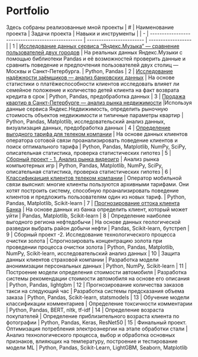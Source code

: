# Portfolio
Здесь собраны реализованные мной проекты
| # | Наименование проекта                              | Задачи проекта            | Навыки и инструменты |
| - | ------------------------------------------------- | ------------------------  | ------------------  |
| 1 | [Исследование данных сервиса “Яндекс.Музыка” — сравнение пользователей двух городов](https://github.com/EremeevaDaria/Portfolio/tree/main/1_Базовый_Python) | На реальных данных Яндекс.Музыки c помощью библиотеки Pandas и её возможностей проверить данные и сравнить поведение и предпочтения пользователей двух столиц — Москвы и Санкт-Петербурга.  | Python, Pandas
| 2 | [Исследование надёжности заёмщиков — анализ банковских данных](https://github.com/EremeevaDaria/Portfolio/tree/main/2_Предобработка_данных) | На основе статистики о платёжеспособности клиентов исследовать влияет ли семейное положение и количество детей клиента на факт возврата кредита в срок  | Python, Pandas, предобработка данных
| 3 | [Продажа квартир в Санкт-Петербурге — анализ рынка недвижимости](https://github.com/EremeevaDaria/Portfolio/tree/main/3_Исследовательский_анализ_данных) |Используя данные сервиса Яндекс.Недвижимость, определить рыночную стоимость объектов недвижимости и типичные параметры квартир  | Python, Pandas, Matplotlib, исследовательский анализ данных, визуализация данных, предобработка данных
| 4 | [Определение выгодного тарифа для телеком компании](https://github.com/EremeevaDaria/Portfolio/tree/main/4_Статистический_анализ_данных) | На основе данных клиентов оператора сотовой связи проанализировать поведение клиентов и поиск оптимального тарифа | Python, Pandas, Matplotlib, NumPy, SciPy, описательная статистика, проверка статистических гипотез 
| 5 | [Сборный проект - 1. Анализ рынка видеоигр](https://github.com/EremeevaDaria/Portfolio/tree/main/5_Сборный_проект-1) | Анализ рынка компьютерных игр | Python, Pandas, Matplotlib, NumPy, SciPy, описательная статистика, проверка статистических гипотез
| 6 | [Классификаиция клиентов телеком компании](https://github.com/EremeevaDaria/Portfolio/tree/main/6_Введение_в_ML) | Оператор мобильной связи выяснил: многие клиенты пользуются архивными тарифами. Они хотят построить систему, способную проанализировать поведение клиентов и предложить пользователям один из новых тариф. | Python, Pandas, Matplotlib, Scikit-learn 
| 7 | [Прогнозирование оттока клиента Банка](https://github.com/EremeevaDaria/Portfolio/tree/main/7_Обучение_с_учителем) | На основе данных из банка определить клиент, который может уйти | Pandas, Matplotlib, Scikit-learn
| 8 | Определение наиболее выгодного региона нефтедобычи | На основе данных геологической разведки выбрать район добычи нефти | Pandas, Scikit-learn, бутстреп
| 9 | Сборный проект -2. Исследование технологического процесса очистки золота | Спрогнозировать концентрацию золота при проведении процесса очистки золота | Python, Pandas, Matplotlib, NumPy, Scikit-learn, исследовательский анализ данных
| 10 | Защита данных клиентов страховой компании | Разработка модели анонимизации персональных данных | Python, NumPy, Scikit-learn
| 11 | Построение модели определения стоимости автомобиля | Разработка системы рекомендации стоимости автомобиля на основе его описания | Python, Pandas, lightgbm
| 12 | Прогнозирование количества заказов такси на следующий час | Разработка системы предсказания объема заказа | Python, Pandas, Scikit-learn, statsmodels
| 13 | Обучение модели классификации комментариев | Определение токсичности комментарии | Python, Pandas, BERT, nltk, tf-idf
| 14 | Определение возраста покупателей | Определение приблизительного возраста клиента по фотографии | Python, Pandas, Keras, ResNet50
| 15 | Финальный проект. Оптимизация потребления электроэнергии на этапе обработки стали | Анализ технологического процесса, выбор и обработка основных признаков, влияющих на температуру, построение и тестирование модели ML | Python, Pandas, Scikit-Learn, LightGBM, Seaborn, Matplotlib
